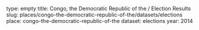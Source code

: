 type: empty
title: Congo, the Democratic Republic of the / Election Results
slug: places/congo-the-democratic-republic-of-the/datasets/elections
place: congo-the-democratic-republic-of-the
dataset: elections
year: 2014

